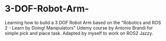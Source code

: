 # 3-DOF-Robot-Arm-
Learning how to build a 3 DOF Robot Arm based on the "Robotics and ROS 2 - Learn by Doing! Manipulators" Udemy course by Antonio Brandi for simple pick and place task. Adapted by myself to work on ROS2 Jazzy. 
